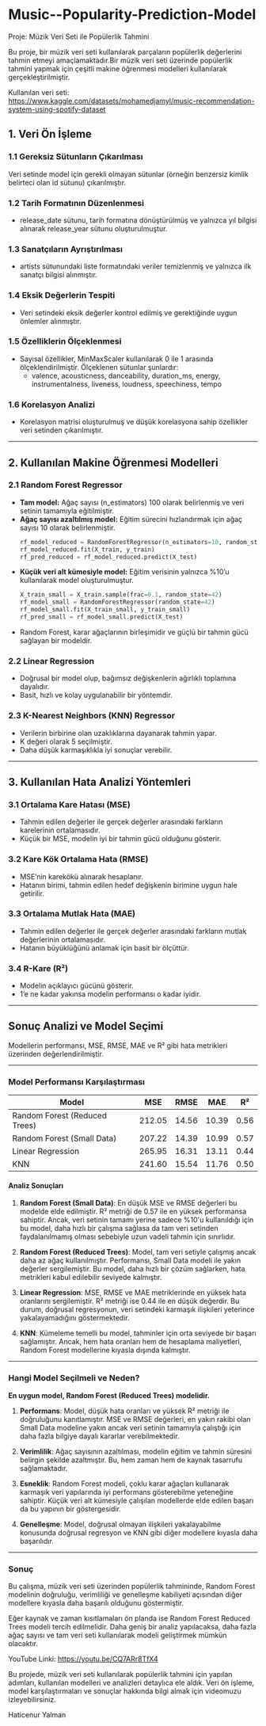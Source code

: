 # Music--Popularity-Prediction-Model

Proje: Müzik Veri Seti ile Popülerlik Tahmini

Bu proje, bir müzik veri seti kullanılarak parçaların popülerlik değerlerini tahmin etmeyi amaçlamaktadır.Bir müzik veri seti üzerinde popülerlik tahmini yapmak için çeşitli makine öğrenmesi modelleri kullanılarak gerçekleştirilmiştir. 

Kullanılan veri seti: https://www.kaggle.com/datasets/mohamedjamyl/music-recommendation-system-using-spotify-dataset

## 1. Veri Ön İşleme

### 1.1 Gereksiz Sütunların Çıkarılması
Veri setinde model için gerekli olmayan sütunlar (örneğin benzersiz kimlik belirteci olan id sütunu) çıkarılmıştır.

### 1.2 Tarih Formatının Düzenlenmesi
- release_date sütunu, tarih formatına dönüştürülmüş ve yalnızca yıl bilgisi alınarak release_year sütunu oluşturulmuştur.

### 1.3 Sanatçıların Ayrıştırılması
- artists sütunundaki liste formatındaki veriler temizlenmiş ve yalnızca ilk sanatçı bilgisi alınmıştır.

### 1.4 Eksik Değerlerin Tespiti
- Veri setindeki eksik değerler kontrol edilmiş ve gerektiğinde uygun önlemler alınmıştır.

### 1.5 Özelliklerin Ölçeklenmesi
- Sayısal özellikler, MinMaxScaler kullanılarak 0 ile 1 arasında ölçeklendirilmiştir. Ölçeklenen sütunlar şunlardır:
  - valence, acousticness, danceability, duration_ms, energy, instrumentalness, liveness, loudness, speechiness, tempo

### 1.6 Korelasyon Analizi
- Korelasyon matrisi oluşturulmuş ve düşük korelasyona sahip özellikler veri setinden çıkarılmıştır.

---

## 2. Kullanılan Makine Öğrenmesi Modelleri

### 2.1 Random Forest Regressor
- **Tam model:** Ağaç sayısı (n_estimators) 100 olarak belirlenmiş ve veri setinin tamamıyla eğitilmiştir.
- **Ağaç sayısı azaltılmış model:** Eğitim sürecini hızlandırmak için ağaç sayısı 10 olarak belirlenmiştir.
  ```python
  rf_model_reduced = RandomForestRegressor(n_estimators=10, random_state=42)
  rf_model_reduced.fit(X_train, y_train)
  rf_pred_reduced = rf_model_reduced.predict(X_test)
  ```
- **Küçük veri alt kümesiyle model:** Eğitim verisinin yalnızca %10’u kullanılarak model oluşturulmuştur.
  ```python
  X_train_small = X_train.sample(frac=0.1, random_state=42)
  rf_model_small = RandomForestRegressor(random_state=42)
  rf_model_small.fit(X_train_small, y_train_small)
  rf_pred_small = rf_model_small.predict(X_test)
  ```
- Random Forest, karar ağaçlarının birleşimidir ve güçlü bir tahmin gücü sağlayan bir modeldir.

### 2.2 Linear Regression
- Doğrusal bir model olup, bağımsız değişkenlerin ağırlıklı toplamına dayalıdır.
- Basit, hızlı ve kolay uygulanabilir bir yöntemdir.

### 2.3 K-Nearest Neighbors (KNN) Regressor
- Verilerin birbirine olan uzaklıklarına dayanarak tahmin yapar.
- K değeri olarak 5 seçilmiştir.
- Daha düşük karmaşıklıkla iyi sonuçlar verebilir.

---

## 3. Kullanılan Hata Analizi Yöntemleri

### 3.1 Ortalama Kare Hatası (MSE)
- Tahmin edilen değerler ile gerçek değerler arasındaki farkların karelerinin ortalamasıdır.
- Küçük bir MSE, modelin iyi bir tahmin gücü olduğunu gösterir.

### 3.2 Kare Kök Ortalama Hata (RMSE)
- MSE’nin karekökü alınarak hesaplanır.
- Hatanın birimi, tahmin edilen hedef değişkenin birimine uygun hale getirilir.

### 3.3 Ortalama Mutlak Hata (MAE)
- Tahmin edilen değerler ile gerçek değerler arasındaki farkların mutlak değerlerinin ortalamasıdır.
- Hatanın büyüklüğünü anlamak için basit bir ölçüttür.

### 3.4 R-Kare (R²)
- Modelin açıklayıcı gücünü gösterir.
- 1’e ne kadar yakınsa modelin performansı o kadar iyidir.

---

## Sonuç Analizi ve Model Seçimi

Modellerin performansı, MSE, RMSE, MAE ve R² gibi hata metrikleri üzerinden değerlendirilmiştir. 

---

### Model Performansı Karşılaştırması

| Model                         | MSE        | RMSE      | MAE       | R²       |
|-------------------------------|----------- |-----------|-----------|----------|
| Random Forest (Reduced Trees) | 212.05     | 14.56     | 10.39     | 0.56     |
| Random Forest (Small Data)    | 207.22     | 14.39     | 10.99     | 0.57     |
| Linear Regression             | 265.95     | 16.31     | 13.11     | 0.44     |
| KNN                           | 241.60     | 15.54     | 11.76     | 0.50    |

#### Analiz Sonuçları

1. **Random Forest (Small Data)**: En düşük MSE ve RMSE değerleri bu modelde elde edilmiştir. R² metriği de 0.57 ile en yüksek performansa sahiptir. Ancak, veri setinin tamamı yerine sadece %10'u kullanıldığı için bu model, daha hızlı bir çalışma sağlasa da tam veri setinden faydalanılmamış olması sebebiyle uzun vadeli tahmin için sınırlıdır.

2. **Random Forest (Reduced Trees)**: Model, tam veri setiyle çalışmış ancak daha az ağaç kullanılmıştır. Performansı, Small Data modeli ile yakın değerler sergilemiştir. Bu model, daha hızlı bir çözüm sağlarken, hata metrikleri kabul edilebilir seviyede kalmıştır.

3. **Linear Regression**: MSE, RMSE ve MAE metriklerinde en yüksek hata oranlarını sergilemiştir. R² metriği ise 0.44 ile en düşük değerdir. Bu durum, doğrusal regresyonun, veri setindeki karmaşık ilişkileri yeterince yakalayamadığını göstermektedir.

4. **KNN**: Kümeleme temelli bu model, tahminler için orta seviyede bir başarı sağlamıştır. Ancak, hem hata oranları hem de hesaplama maliyetleri, Random Forest modellerine kıyasla dışında kalmıştır.

---

### Hangi Model Seçilmeli ve Neden?

**En uygun model, Random Forest (Reduced Trees) modelidir.**

1. **Performans**: Model, düşük hata oranları ve yüksek R² metriği ile doğruluğunu kanıtlamıştır. MSE ve RMSE değerleri, en yakın rakibi olan Small Data modeline yakın ancak veri setinin tamamıyla çalıştığı için daha fazla bilgiye dayalı kararlar verebilmektedir.

2. **Verimlilik**: Ağaç sayısının azaltılması, modelin eğitim ve tahmin süresini belirgin şekilde azaltmıştır. Bu, hem zaman hem de kaynak tasarrufu sağlamaktadır.

3. **Esneklik**: Random Forest modeli, çoklu karar ağaçları kullanarak karmaşık veri yapılarında iyi performans gösterebilme yeteneğine sahiptir. Küçük veri alt kümesiyle çalışılan modellerde elde edilen başarı da bu yapının bir göstergesidir.

4. **Genelleşme**: Model, doğrusal olmayan ilişkileri yakalayabilme konusunda doğrusal regresyon ve KNN gibi diğer modellere kıyasla daha başarılıdır.

---

### Sonuç

Bu çalışma, müzik veri seti üzerinden popülerlik tahmininde, Random Forest modelinin doğruluğu, verimliliği ve genelleşme kabiliyeti açısından diğer modellere kıyasla daha başarılı olduğunu göstermiştir.

Eğer kaynak ve zaman kısıtlamaları ön planda ise Random Forest Reduced Trees modeli tercih edilmelidir. Daha geniş bir analiz yapılacaksa, daha fazla ağaç sayısı ve tam veri seti kullanılarak modeli geliştirmek mümkün olacaktır.

YouTube Linki: https://youtu.be/CQ7ARr8TfX4

Bu projede, müzik veri seti kullanılarak popülerlik tahmini için yapılan adımları, kullanılan modelleri ve analizleri detaylıca ele aldık. Veri ön işleme, model karşılaştırmaları ve sonuçlar hakkında bilgi almak için videomuzu izleyebilirsiniz.

Haticenur Yalman 









